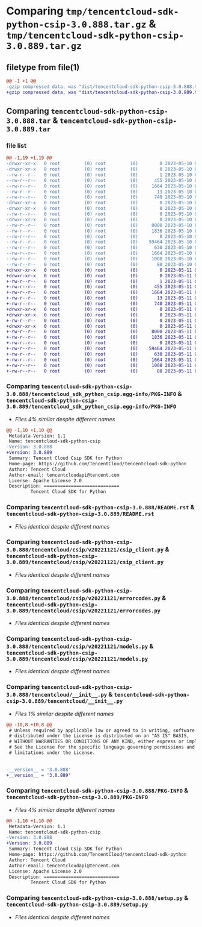 # Comparing `tmp/tencentcloud-sdk-python-csip-3.0.888.tar.gz` & `tmp/tencentcloud-sdk-python-csip-3.0.889.tar.gz`

## filetype from file(1)

```diff
@@ -1 +1 @@
-gzip compressed data, was "dist/tencentcloud-sdk-python-csip-3.0.888.tar", last modified: Wed May 10 02:02:43 2023, max compression
+gzip compressed data, was "dist/tencentcloud-sdk-python-csip-3.0.889.tar", last modified: Thu May 11 02:37:20 2023, max compression
```

## Comparing `tencentcloud-sdk-python-csip-3.0.888.tar` & `tencentcloud-sdk-python-csip-3.0.889.tar`

### file list

```diff
@@ -1,19 +1,19 @@
-drwxr-xr-x   0 root         (0) root         (0)        0 2023-05-10 02:02:43.000000 tencentcloud-sdk-python-csip-3.0.888/
-drwxr-xr-x   0 root         (0) root         (0)        0 2023-05-10 02:02:43.000000 tencentcloud-sdk-python-csip-3.0.888/tencentcloud_sdk_python_csip.egg-info/
--rw-r--r--   0 root         (0) root         (0)        1 2023-05-10 02:02:43.000000 tencentcloud-sdk-python-csip-3.0.888/tencentcloud_sdk_python_csip.egg-info/dependency_links.txt
--rw-r--r--   0 root         (0) root         (0)      455 2023-05-10 02:02:43.000000 tencentcloud-sdk-python-csip-3.0.888/tencentcloud_sdk_python_csip.egg-info/SOURCES.txt
--rw-r--r--   0 root         (0) root         (0)     1664 2023-05-10 02:02:43.000000 tencentcloud-sdk-python-csip-3.0.888/tencentcloud_sdk_python_csip.egg-info/PKG-INFO
--rw-r--r--   0 root         (0) root         (0)       13 2023-05-10 02:02:43.000000 tencentcloud-sdk-python-csip-3.0.888/tencentcloud_sdk_python_csip.egg-info/top_level.txt
--rw-r--r--   0 root         (0) root         (0)      740 2023-05-10 02:02:43.000000 tencentcloud-sdk-python-csip-3.0.888/README.rst
-drwxr-xr-x   0 root         (0) root         (0)        0 2023-05-10 02:02:43.000000 tencentcloud-sdk-python-csip-3.0.888/tencentcloud/
-drwxr-xr-x   0 root         (0) root         (0)        0 2023-05-10 02:02:43.000000 tencentcloud-sdk-python-csip-3.0.888/tencentcloud/csip/
--rw-r--r--   0 root         (0) root         (0)        0 2023-05-10 02:02:43.000000 tencentcloud-sdk-python-csip-3.0.888/tencentcloud/csip/__init__.py
-drwxr-xr-x   0 root         (0) root         (0)        0 2023-05-10 02:02:43.000000 tencentcloud-sdk-python-csip-3.0.888/tencentcloud/csip/v20221121/
--rw-r--r--   0 root         (0) root         (0)     8000 2023-05-10 02:02:43.000000 tencentcloud-sdk-python-csip-3.0.888/tencentcloud/csip/v20221121/csip_client.py
--rw-r--r--   0 root         (0) root         (0)     1836 2023-05-10 02:02:43.000000 tencentcloud-sdk-python-csip-3.0.888/tencentcloud/csip/v20221121/errorcodes.py
--rw-r--r--   0 root         (0) root         (0)        0 2023-05-10 02:02:43.000000 tencentcloud-sdk-python-csip-3.0.888/tencentcloud/csip/v20221121/__init__.py
--rw-r--r--   0 root         (0) root         (0)    59464 2023-05-10 02:02:43.000000 tencentcloud-sdk-python-csip-3.0.888/tencentcloud/csip/v20221121/models.py
--rw-r--r--   0 root         (0) root         (0)      630 2023-05-10 02:02:43.000000 tencentcloud-sdk-python-csip-3.0.888/tencentcloud/__init__.py
--rw-r--r--   0 root         (0) root         (0)     1664 2023-05-10 02:02:43.000000 tencentcloud-sdk-python-csip-3.0.888/PKG-INFO
--rw-r--r--   0 root         (0) root         (0)     1008 2023-05-10 02:02:43.000000 tencentcloud-sdk-python-csip-3.0.888/setup.py
--rw-r--r--   0 root         (0) root         (0)       88 2023-05-10 02:02:43.000000 tencentcloud-sdk-python-csip-3.0.888/setup.cfg
+drwxr-xr-x   0 root         (0) root         (0)        0 2023-05-11 02:37:20.000000 tencentcloud-sdk-python-csip-3.0.889/
+drwxr-xr-x   0 root         (0) root         (0)        0 2023-05-11 02:37:20.000000 tencentcloud-sdk-python-csip-3.0.889/tencentcloud_sdk_python_csip.egg-info/
+-rw-r--r--   0 root         (0) root         (0)        1 2023-05-11 02:37:20.000000 tencentcloud-sdk-python-csip-3.0.889/tencentcloud_sdk_python_csip.egg-info/dependency_links.txt
+-rw-r--r--   0 root         (0) root         (0)      455 2023-05-11 02:37:20.000000 tencentcloud-sdk-python-csip-3.0.889/tencentcloud_sdk_python_csip.egg-info/SOURCES.txt
+-rw-r--r--   0 root         (0) root         (0)     1664 2023-05-11 02:37:20.000000 tencentcloud-sdk-python-csip-3.0.889/tencentcloud_sdk_python_csip.egg-info/PKG-INFO
+-rw-r--r--   0 root         (0) root         (0)       13 2023-05-11 02:37:20.000000 tencentcloud-sdk-python-csip-3.0.889/tencentcloud_sdk_python_csip.egg-info/top_level.txt
+-rw-r--r--   0 root         (0) root         (0)      740 2023-05-11 02:37:19.000000 tencentcloud-sdk-python-csip-3.0.889/README.rst
+drwxr-xr-x   0 root         (0) root         (0)        0 2023-05-11 02:37:20.000000 tencentcloud-sdk-python-csip-3.0.889/tencentcloud/
+drwxr-xr-x   0 root         (0) root         (0)        0 2023-05-11 02:37:20.000000 tencentcloud-sdk-python-csip-3.0.889/tencentcloud/csip/
+-rw-r--r--   0 root         (0) root         (0)        0 2023-05-11 02:37:19.000000 tencentcloud-sdk-python-csip-3.0.889/tencentcloud/csip/__init__.py
+drwxr-xr-x   0 root         (0) root         (0)        0 2023-05-11 02:37:20.000000 tencentcloud-sdk-python-csip-3.0.889/tencentcloud/csip/v20221121/
+-rw-r--r--   0 root         (0) root         (0)     8000 2023-05-11 02:37:19.000000 tencentcloud-sdk-python-csip-3.0.889/tencentcloud/csip/v20221121/csip_client.py
+-rw-r--r--   0 root         (0) root         (0)     1836 2023-05-11 02:37:19.000000 tencentcloud-sdk-python-csip-3.0.889/tencentcloud/csip/v20221121/errorcodes.py
+-rw-r--r--   0 root         (0) root         (0)        0 2023-05-11 02:37:19.000000 tencentcloud-sdk-python-csip-3.0.889/tencentcloud/csip/v20221121/__init__.py
+-rw-r--r--   0 root         (0) root         (0)    59464 2023-05-11 02:37:19.000000 tencentcloud-sdk-python-csip-3.0.889/tencentcloud/csip/v20221121/models.py
+-rw-r--r--   0 root         (0) root         (0)      630 2023-05-11 02:37:19.000000 tencentcloud-sdk-python-csip-3.0.889/tencentcloud/__init__.py
+-rw-r--r--   0 root         (0) root         (0)     1664 2023-05-11 02:37:20.000000 tencentcloud-sdk-python-csip-3.0.889/PKG-INFO
+-rw-r--r--   0 root         (0) root         (0)     1008 2023-05-11 02:37:19.000000 tencentcloud-sdk-python-csip-3.0.889/setup.py
+-rw-r--r--   0 root         (0) root         (0)       88 2023-05-11 02:37:20.000000 tencentcloud-sdk-python-csip-3.0.889/setup.cfg
```

### Comparing `tencentcloud-sdk-python-csip-3.0.888/tencentcloud_sdk_python_csip.egg-info/PKG-INFO` & `tencentcloud-sdk-python-csip-3.0.889/tencentcloud_sdk_python_csip.egg-info/PKG-INFO`

 * *Files 4% similar despite different names*

```diff
@@ -1,10 +1,10 @@
 Metadata-Version: 1.1
 Name: tencentcloud-sdk-python-csip
-Version: 3.0.888
+Version: 3.0.889
 Summary: Tencent Cloud Csip SDK for Python
 Home-page: https://github.com/TencentCloud/tencentcloud-sdk-python
 Author: Tencent Cloud
 Author-email: tencentcloudapi@tencent.com
 License: Apache License 2.0
 Description: ============================
         Tencent Cloud SDK for Python
```

### Comparing `tencentcloud-sdk-python-csip-3.0.888/README.rst` & `tencentcloud-sdk-python-csip-3.0.889/README.rst`

 * *Files identical despite different names*

### Comparing `tencentcloud-sdk-python-csip-3.0.888/tencentcloud/csip/v20221121/csip_client.py` & `tencentcloud-sdk-python-csip-3.0.889/tencentcloud/csip/v20221121/csip_client.py`

 * *Files identical despite different names*

### Comparing `tencentcloud-sdk-python-csip-3.0.888/tencentcloud/csip/v20221121/errorcodes.py` & `tencentcloud-sdk-python-csip-3.0.889/tencentcloud/csip/v20221121/errorcodes.py`

 * *Files identical despite different names*

### Comparing `tencentcloud-sdk-python-csip-3.0.888/tencentcloud/csip/v20221121/models.py` & `tencentcloud-sdk-python-csip-3.0.889/tencentcloud/csip/v20221121/models.py`

 * *Files identical despite different names*

### Comparing `tencentcloud-sdk-python-csip-3.0.888/tencentcloud/__init__.py` & `tencentcloud-sdk-python-csip-3.0.889/tencentcloud/__init__.py`

 * *Files 1% similar despite different names*

```diff
@@ -10,8 +10,8 @@
 # Unless required by applicable law or agreed to in writing, software
 # distributed under the License is distributed on an "AS IS" BASIS,
 # WITHOUT WARRANTIES OR CONDITIONS OF ANY KIND, either express or implied.
 # See the License for the specific language governing permissions and
 # limitations under the License.
 
 
-__version__ = '3.0.888'
+__version__ = '3.0.889'
```

### Comparing `tencentcloud-sdk-python-csip-3.0.888/PKG-INFO` & `tencentcloud-sdk-python-csip-3.0.889/PKG-INFO`

 * *Files 4% similar despite different names*

```diff
@@ -1,10 +1,10 @@
 Metadata-Version: 1.1
 Name: tencentcloud-sdk-python-csip
-Version: 3.0.888
+Version: 3.0.889
 Summary: Tencent Cloud Csip SDK for Python
 Home-page: https://github.com/TencentCloud/tencentcloud-sdk-python
 Author: Tencent Cloud
 Author-email: tencentcloudapi@tencent.com
 License: Apache License 2.0
 Description: ============================
         Tencent Cloud SDK for Python
```

### Comparing `tencentcloud-sdk-python-csip-3.0.888/setup.py` & `tencentcloud-sdk-python-csip-3.0.889/setup.py`

 * *Files identical despite different names*

